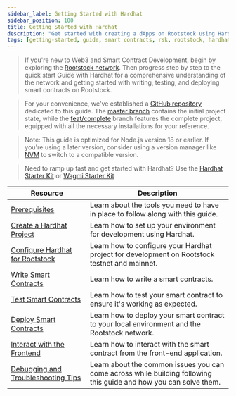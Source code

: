 ```yaml
---
sidebar_label: Getting Started with Hardhat
sidebar_position: 100
title: Getting Started with Hardhat
description: "Get started with creating a dApps on Rootstock using Hardhat and other tools."
tags: [getting-started, guide, smart contracts, rsk, rootstock, hardhat, blockchain]
---
```


> If you're new to Web3 and Smart Contract Development, begin by exploring the [Rootstock network](/guides/quickstart/overview/). Then progress step by step to the quick start Guide with Hardhat for a comprehensive understanding of the network and getting started with writing, testing, and deploying smart contracts on Rootstock.

> For your convenience, we've established a [GitHub repository](https://github.com/rsksmart/rootstock-quick-start-guide) dedicated to this guide. The [master branch](https://github.com/rsksmart/rootstock-quick-start-guide/tree/master) contains the initial project state, while the [feat/complete](https://github.com/rsksmart/rootstock-quick-start-guide/tree/feat/complete) branch features the complete project, equipped with all the necessary installations for your reference.

> Note: This guide is optimized for Node.js version 18 or earlier. If you're using a later version, consider using a version manager like [NVM](https://github.com/nvm-sh/nvm/blob/master/README.md) to switch to a compatible version.

> Need to ramp up fast and get started with Hardhat? Use the [Hardhat Starter Kit](https://github.com/rsksmart/rootstock-hardhat-starterkit) or [Wagmi Starter Kit](https://github.com/rsksmart/rsk-wagmi-starter-kit)

| Resource                                                       | Description                                                                                    |
| ----------------------------------------------------------- | ---------------------------------------------------------------------------------------------- |
| [Prerequisites](../../02-requirements/) | Learn about the tools you need to have in place to follow along with this guide.|
| [Create a Hardhat Project](./rbtc/) | Learn how to set up your environment for development using Hardhat.|
| [Configure Hardhat for Rootstock](./rif/) | Learn how to configure your Hardhat project for development on Rootstock testnet and mainnet.|
| [Write Smart Contracts](./security/) | Learn how to write a smart contracts.|
| [Test Smart Contracts](./stack/) | Learn how to test your smart contract to ensure it's working as expected. |
| [Deploy Smart Contracts](./stack/) | Learn how to deploy your smart contract to your local environment and the Rootstock network. |
| [Interact with the Frontend](./stack/) | Learn how to interact with the smart contract from the front-end application. |
| [Debugging and Troubleshooting Tips](./stack/) | Learn about the common issues you can come across while building following this guide and how you can solve them. |